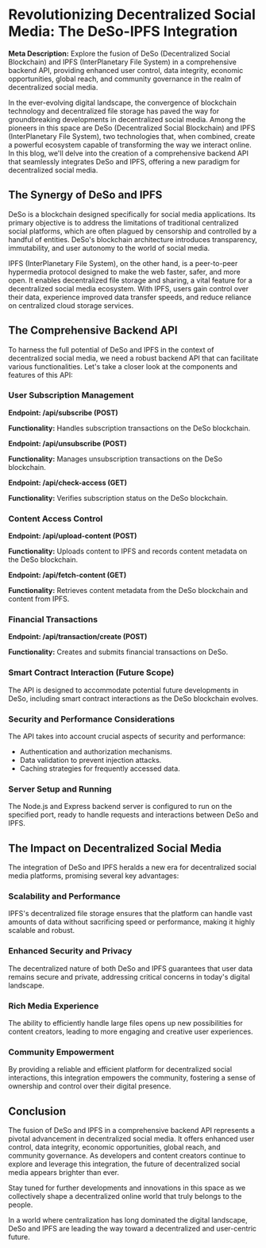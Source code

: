 # Revolutionizing Decentralized Social Media: The DeSo-IPFS Integration

**Meta Description:** Explore the fusion of DeSo (Decentralized Social Blockchain) and IPFS (InterPlanetary File System) in a comprehensive backend API, providing enhanced user control, data integrity, economic opportunities, global reach, and community governance in the realm of decentralized social media.

In the ever-evolving digital landscape, the convergence of blockchain technology and decentralized file storage has paved the way for groundbreaking developments in decentralized social media. Among the pioneers in this space are DeSo (Decentralized Social Blockchain) and IPFS (InterPlanetary File System), two technologies that, when combined, create a powerful ecosystem capable of transforming the way we interact online. In this blog, we'll delve into the creation of a comprehensive backend API that seamlessly integrates DeSo and IPFS, offering a new paradigm for decentralized social media.

## The Synergy of DeSo and IPFS

DeSo is a blockchain designed specifically for social media applications. Its primary objective is to address the limitations of traditional centralized social platforms, which are often plagued by censorship and controlled by a handful of entities. DeSo's blockchain architecture introduces transparency, immutability, and user autonomy to the world of social media.

IPFS (InterPlanetary File System), on the other hand, is a peer-to-peer hypermedia protocol designed to make the web faster, safer, and more open. It enables decentralized file storage and sharing, a vital feature for a decentralized social media ecosystem. With IPFS, users gain control over their data, experience improved data transfer speeds, and reduce reliance on centralized cloud storage services.

## The Comprehensive Backend API

To harness the full potential of DeSo and IPFS in the context of decentralized social media, we need a robust backend API that can facilitate various functionalities. Let's take a closer look at the components and features of this API:

### User Subscription Management

**Endpoint: /api/subscribe (POST)**

**Functionality:** Handles subscription transactions on the DeSo blockchain.

**Endpoint: /api/unsubscribe (POST)**

**Functionality:** Manages unsubscription transactions on the DeSo blockchain.

**Endpoint: /api/check-access (GET)**

**Functionality:** Verifies subscription status on the DeSo blockchain.

### Content Access Control

**Endpoint: /api/upload-content (POST)**

**Functionality:** Uploads content to IPFS and records content metadata on the DeSo blockchain.

**Endpoint: /api/fetch-content (GET)**

**Functionality:** Retrieves content metadata from the DeSo blockchain and content from IPFS.

### Financial Transactions

**Endpoint: /api/transaction/create (POST)**

**Functionality:** Creates and submits financial transactions on DeSo.

### Smart Contract Interaction (Future Scope)

The API is designed to accommodate potential future developments in DeSo, including smart contract interactions as the DeSo blockchain evolves.

### Security and Performance Considerations

The API takes into account crucial aspects of security and performance:

- Authentication and authorization mechanisms.
- Data validation to prevent injection attacks.
- Caching strategies for frequently accessed data.

### Server Setup and Running

The Node.js and Express backend server is configured to run on the specified port, ready to handle requests and interactions between DeSo and IPFS.

## The Impact on Decentralized Social Media

The integration of DeSo and IPFS heralds a new era for decentralized social media platforms, promising several key advantages:

### Scalability and Performance

IPFS's decentralized file storage ensures that the platform can handle vast amounts of data without sacrificing speed or performance, making it highly scalable and robust.

### Enhanced Security and Privacy

The decentralized nature of both DeSo and IPFS guarantees that user data remains secure and private, addressing critical concerns in today's digital landscape.

### Rich Media Experience

The ability to efficiently handle large files opens up new possibilities for content creators, leading to more engaging and creative user experiences.

### Community Empowerment

By providing a reliable and efficient platform for decentralized social interactions, this integration empowers the community, fostering a sense of ownership and control over their digital presence.

## Conclusion

The fusion of DeSo and IPFS in a comprehensive backend API represents a pivotal advancement in decentralized social media. It offers enhanced user control, data integrity, economic opportunities, global reach, and community governance. As developers and content creators continue to explore and leverage this integration, the future of decentralized social media appears brighter than ever.

Stay tuned for further developments and innovations in this space as we collectively shape a decentralized online world that truly belongs to the people.

In a world where centralization has long dominated the digital landscape, DeSo and IPFS are leading the way toward a decentralized and user-centric future.
